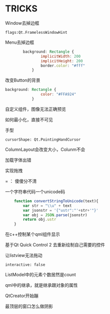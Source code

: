# TRICKS

Window去掉边框

```
flags:Qt.FramelessWindowHint
```

Menu去掉边框

```qml
        background: Rectangle {
                implicitWidth: 200
                implicitHeight: 200
                border.color: "#fff"
            }
```

改变Button的背景

```qml
background: Rectangle {
                color: "#FFA924"
            }
```

自定义组件，图像无法正确预览

如何最小化，直接不可见

手型

```
cursorShape: Qt.PointingHandCursor
```

ColumnLayout会改变大小，Colunm不会

加载字体出错

实现拖拽

= ： 傻傻分不清

一个字符串代码一个unicode码

```javascript
    function convertStringToUnicode(text){
        var str = "\\u" + text
        var jsonstr = '{"ustr":"'+str+'"}'
        var obj = JSON.parse(jsonstr)
        return obj.ustr
    }
```

在c++控制某个qml组件显示

基于Qt Quick Control 2 去重新绘制自己需要的控件

让listview无法拖动

```
interactive: false
```

ListModel中的元素个数居然是count

qml中的继承，就是继承跟对象的属性

QtCreator开始蹦

最顶层的窗口怎么做阴影